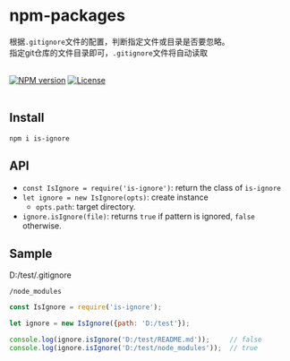 # npm-packages
根据`.gitignore`文件的配置，判断指定文件或目录是否要忽略。<br>
指定git仓库的文件目录即可，`.gitignore`文件将自动读取
<br>
<br>

[![NPM version](https://img.shields.io/npm/v/is-ignore.svg)](https://www.npmjs.com/package/is-ignore)
[![License](https://img.shields.io/badge/License-Apache%202-brightgreen.svg)](http://www.apache.org/licenses/LICENSE-2.0)
<br>
<br>

## Install
```
npm i is-ignore
```


## API

* `const IsIgnore = require('is-ignore')`: return the class of `is-ignore`
* `let ignore = new IsIgnore(opts)`: create instance
  * `opts.path`: target directory.
* `ignore.isIgnore(file)`: returns `true` if pattern is ignored, `false` otherwise.


## Sample
D:/test/.gitignore
```
/node_modules
```

```js
const IsIgnore = require('is-ignore');

let ignore = new IsIgnore({path: 'D:/test'});

console.log(ignore.isIgnore('D:/test/README.md'));     // false
console.log(ignore.isIgnore('D:/test/node_modules'));  // true
```
